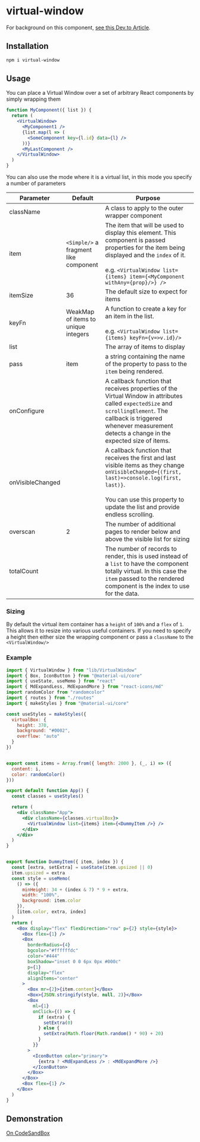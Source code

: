 # virtual-window

For background on this
component, [see this Dev.to Article](https://dev.to/miketalbot/react-virtual-window-virtualise-anything-for-a-performance-boost-full-tutorial-3moe).

## Installation

```bash
npm i virtual-window
```

## Usage

You can place a Virtual Window over a set of arbitrary React components by simply wrapping them

```jsx
function MyComponent({ list }) {
  return (
    <VirtualWindow>
      <MyComponent1 />
      {list.map(l => (
        <SomeComponent key={l.id} data={l} />
      ))}
      <MyLastComponent />
    </VirtualWindow>
  )
}
```

You can also use the mode where it is a virtual list, in this mode you specify a number of parameters

| Parameter        | Default       | Purpose                                                                                                                                  |
| ---------------- | ------------- | ---------------------------------------------------------------------------------------------------------------------------------------- |
| className        |               | A class to apply to the outer wrapper component |
| item             | `<Simple/>` a fragment like component  | The item that will be used to display this element. This component is passed properties for the item being displayed and the `index` of it. <br><br>e.g. `<VirtualWindow list={items} item={<MyComponent withAny={prop}/>} />` |
| itemSize         | 36            | The default size to expect for items |
| keyFn            | WeakMap of items to unique integers | A function to create a key for an item in the list. <br><br>e.g. `<VirtualWindow list={items} keyFn={v=>v.id}/>` |
| list             |               | The array of items to display |
| pass             | item          | a string containing the name of the property to pass to the `item` being rendered. |
| onConfigure      |               | A callback function that receives properties of the Virtual Window in attributes called `expectedSize` and `scrollingElement`.  The callback is triggered whenever measurement detects a change in the expected size of items.
| onVisibleChanged |               | A callback function that receives the first and last visible items as they change `onVisibleChanged={(first, last)=>console.log(first, last)}`. <br><br>You can use this property to update the list and provide endless scrolling.
| overscan         | 2             | The number of additional pages to render below and above the visible list for sizing |
| totalCount       |               | The number of records to render, this is used instead of a `list` to have the component totally virtual.  In this case the `item` passed to the rendered component is the index to use for the data. |

### Sizing

By default the virtual item container has a `height` of `100%` and a `flex` of `1`.  This allows it to resize into various
useful containers.  If you need to specify a height then either size the wrapping component or pass a `className` to the `<VirtualWindow/>`

### Example

```jsx
import { VirtualWindow } from "lib/VirtualWindow"
import { Box, IconButton } from "@material-ui/core"
import { useState, useMemo } from "react"
import { MdExpandLess, MdExpandMore } from "react-icons/md"
import randomColor from "randomcolor"
import { routes } from "./routes"
import { makeStyles } from "@material-ui/core"

const useStyles = makeStyles({
  virtualBox: {
    height: 370,
    background: "#0002",
    overflow: "auto"
  }
})


export const items = Array.from({ length: 2000 }, (_, i) => ({
  content: i,
  color: randomColor()
}))

export default function App() {
  const classes = useStyles()

  return (
    <div className="App">
      <div className={classes.virtualBox}>
        <VirtualWindow list={items} item={<DummyItem />} />
      </div>
    </div>
  )
}


export function DummyItem({ item, index }) {
  const [extra, setExtra] = useState(item.upsized || 0)
  item.upsized = extra
  const style = useMemo(
    () => ({
      minHeight: 34 + (index & 7) * 9 + extra,
      width: "100%",
      background: item.color
    }),
    [item.color, extra, index]
  )
  return (
    <Box display="flex" flexDirection="row" p={2} style={style}>
      <Box flex={1} />
      <Box
        borderRadius={4}
        bgcolor="#ffffffdc"
        color="#444"
        boxShadow="inset 0 0 6px 0px #000c"
        p={1}
        display="flex"
        alignItems="center"
      >
        <Box mr={2}>{item.content}</Box>
        <Box>{JSON.stringify(style, null, 2)}</Box>
        <Box
          ml={1}
          onClick={() => {
            if (extra) {
              setExtra(0)
            } else {
              setExtra(Math.floor(Math.random() * 90) + 20)
            }
          }}
        >
          <IconButton color="primary">
            {extra ? <MdExpandLess /> : <MdExpandMore />}
          </IconButton>
        </Box>
      </Box>
      <Box flex={1} />
    </Box>
  )
}

```

## Demonstration

[On CodeSandBox](https://codesandbox.io/s/virtual-nlm7m-nlm7m?initialpath=%2Froute2)
